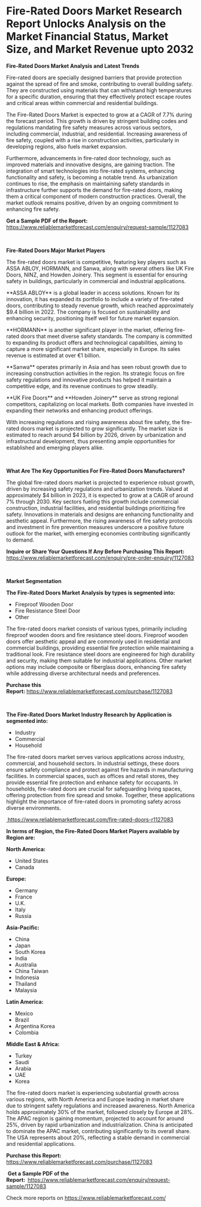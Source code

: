 <p><h1>Fire-Rated Doors Market Research Report Unlocks Analysis on the Market Financial Status, Market Size, and Market Revenue upto 2032</h1></p><p><strong>Fire-Rated Doors Market Analysis and Latest Trends</strong></p>
<p><p>Fire-rated doors are specially designed barriers that provide protection against the spread of fire and smoke, contributing to overall building safety. They are constructed using materials that can withstand high temperatures for a specific duration, ensuring that they effectively protect escape routes and critical areas within commercial and residential buildings.</p><p>The Fire-Rated Doors Market is expected to grow at a CAGR of 7.7% during the forecast period. This growth is driven by stringent building codes and regulations mandating fire safety measures across various sectors, including commercial, industrial, and residential. Increasing awareness of fire safety, coupled with a rise in construction activities, particularly in developing regions, also fuels market expansion. </p><p>Furthermore, advancements in fire-rated door technology, such as improved materials and innovative designs, are gaining traction. The integration of smart technologies into fire-rated systems, enhancing functionality and safety, is becoming a notable trend. As urbanization continues to rise, the emphasis on maintaining safety standards in infrastructure further supports the demand for fire-rated doors, making them a critical component of modern construction practices. Overall, the market outlook remains positive, driven by an ongoing commitment to enhancing fire safety.</p></p>
<p><strong>Get a Sample PDF of the Report:&nbsp;</strong> <a href="https://www.reliablemarketforecast.com/enquiry/request-sample/1127083?utm_campaign=2993&utm_medium=2&utm_source=Github&utm_content=ia&utm_term=06042025&utm_id=fire-rated-doors">https://www.reliablemarketforecast.com/enquiry/request-sample/1127083</a></p>
<p>&nbsp;</p>
<p><strong>Fire-Rated Doors Major Market Players</strong></p>
<p><p>The fire-rated doors market is competitive, featuring key players such as ASSA ABLOY, HORMANN, and Sanwa, along with several others like UK Fire Doors, NINZ, and Howden Joinery. This segment is essential for ensuring safety in buildings, particularly in commercial and industrial applications.</p><p>**ASSA ABLOY** is a global leader in access solutions. Known for its innovation, it has expanded its portfolio to include a variety of fire-rated doors, contributing to steady revenue growth, which reached approximately $9.4 billion in 2022. The company is focused on sustainability and enhancing security, positioning itself well for future market expansion.</p><p>**HORMANN** is another significant player in the market, offering fire-rated doors that meet diverse safety standards. The company is committed to expanding its product offers and technological capabilities, aiming to capture a more significant market share, especially in Europe. Its sales revenue is estimated at over €1 billion.</p><p>**Sanwa** operates primarily in Asia and has seen robust growth due to increasing construction activities in the region. Its strategic focus on fire safety regulations and innovative products has helped it maintain a competitive edge, and its revenue continues to grow steadily.</p><p>**UK Fire Doors** and **Howden Joinery** serve as strong regional competitors, capitalizing on local markets. Both companies have invested in expanding their networks and enhancing product offerings.</p><p>With increasing regulations and rising awareness about fire safety, the fire-rated doors market is projected to grow significantly. The market size is estimated to reach around $4 billion by 2026, driven by urbanization and infrastructural development, thus presenting ample opportunities for established and emerging players alike.</p></p>
<p>&nbsp;</p>
<p><strong>What Are The Key Opportunities For Fire-Rated Doors Manufacturers?</strong></p>
<p><p>The global fire-rated doors market is projected to experience robust growth, driven by increasing safety regulations and urbanization trends. Valued at approximately $4 billion in 2023, it is expected to grow at a CAGR of around 7% through 2030. Key sectors fueling this growth include commercial construction, industrial facilities, and residential buildings prioritizing fire safety. Innovations in materials and designs are enhancing functionality and aesthetic appeal. Furthermore, the rising awareness of fire safety protocols and investment in fire prevention measures underscore a positive future outlook for the market, with emerging economies contributing significantly to demand.</p></p>
<p><strong>Inquire or Share Your Questions If Any Before Purchasing This Report:</strong> <a href="https://www.reliablemarketforecast.com/enquiry/pre-order-enquiry/1127083?utm_campaign=2993&utm_medium=2&utm_source=Github&utm_content=ia&utm_term=06042025&utm_id=fire-rated-doors">https://www.reliablemarketforecast.com/enquiry/pre-order-enquiry/1127083</a></p>
<p>&nbsp;</p>
<p><strong>Market Segmentation</strong></p>
<p><strong>The Fire-Rated Doors Market Analysis by types is segmented into:</strong></p>
<p><ul><li>Fireproof Wooden Door</li><li>Fire Resistance Steel Door</li><li>Other</li></ul></p>
<p><p>The fire-rated doors market consists of various types, primarily including fireproof wooden doors and fire resistance steel doors. Fireproof wooden doors offer aesthetic appeal and are commonly used in residential and commercial buildings, providing essential fire protection while maintaining a traditional look. Fire resistance steel doors are engineered for high durability and security, making them suitable for industrial applications. Other market options may include composite or fiberglass doors, enhancing fire safety while addressing diverse architectural needs and preferences.</p></p>
<p><strong>Purchase this Report:&nbsp;</strong><a href="https://www.reliablemarketforecast.com/purchase/1127083?utm_campaign=2993&utm_medium=2&utm_source=Github&utm_content=ia&utm_term=06042025&utm_id=fire-rated-doors">https://www.reliablemarketforecast.com/purchase/1127083</a></p>
<p>&nbsp;</p>
<p><strong>The Fire-Rated Doors Market Industry Research by Application is segmented into:</strong></p>
<p><ul><li>Industry</li><li>Commercial</li><li>Household</li></ul></p>
<p><p>The fire-rated doors market serves various applications across industry, commercial, and household sectors. In industrial settings, these doors ensure safety compliance and protect against fire hazards in manufacturing facilities. In commercial spaces, such as offices and retail stores, they provide essential fire protection and enhance safety for occupants. In households, fire-rated doors are crucial for safeguarding living spaces, offering protection from fire spread and smoke. Together, these applications highlight the importance of fire-rated doors in promoting safety across diverse environments.</p></p>
<p><a href="https://www.reliablemarketforecast.com/fire-rated-doors-r1127083?utm_campaign=2993&utm_medium=2&utm_source=Github&utm_content=ia&utm_term=06042025&utm_id=fire-rated-doors">&nbsp;https://www.reliablemarketforecast.com/fire-rated-doors-r1127083</a></p>
<p><strong>In terms of Region, the Fire-Rated Doors Market Players available by Region are:</strong></p>
<p>
    <p> <strong> North America: </strong>
        <ul>
            <li>United States</li>
            <li>Canada</li>
        </ul>
        </p> 
    <p> <strong> Europe: </strong>
        <ul>
            <li>Germany</li>
            <li>France</li>
            <li>U.K.</li>
            <li>Italy</li>
            <li>Russia</li>
        </ul>
        </p> 
    <p> <strong> Asia-Pacific: </strong>
        <ul>
            <li>China</li>
            <li>Japan</li>
            <li>South Korea</li>
            <li>India</li>
            <li>Australia</li>
            <li>China Taiwan</li>
            <li>Indonesia</li>
            <li>Thailand</li>
            <li>Malaysia</li>
        </ul>
        </p> 
    <p> <strong> Latin America: </strong>
        <ul>
            <li>Mexico</li>
            <li>Brazil</li>
            <li>Argentina Korea</li>
            <li>Colombia</li>
        </ul>
        </p> 
    <p> <strong> Middle East & Africa: </strong>
        <ul>
            <li>Turkey</li>
            <li>Saudi</li>
            <li>Arabia</li>
            <li>UAE</li>
            <li>Korea</li>
        </ul>
    </p>
    </p>
<p><p>The fire-rated doors market is experiencing substantial growth across various regions, with North America and Europe leading in market share due to stringent safety regulations and increased awareness. North America holds approximately 30% of the market, followed closely by Europe at 28%. The APAC region is gaining momentum, projected to account for around 25%, driven by rapid urbanization and industrialization. China is anticipated to dominate the APAC market, contributing significantly to its overall share. The USA represents about 20%, reflecting a stable demand in commercial and residential applications.</p></p>
<p><strong>Purchase this Report: </strong><a href="https://www.reliablemarketforecast.com/purchase/1127083?utm_campaign=2993&utm_medium=2&utm_source=Github&utm_content=ia&utm_term=06042025&utm_id=fire-rated-doors">https://www.reliablemarketforecast.com/purchase/1127083</a></p>
<p>&nbsp;<strong>Get a Sample PDF of the Report:&nbsp;&nbsp;</strong><a href="https://www.reliablemarketforecast.com/enquiry/request-sample/1127083?utm_campaign=2993&utm_medium=2&utm_source=Github&utm_content=ia&utm_term=06042025&utm_id=fire-rated-doors">https://www.reliablemarketforecast.com/enquiry/request-sample/1127083</a></p>
<p><strong></strong></p>
<p>Check more reports on <a href="https://www.reliablemarketforecast.com/?utm_campaign=2993&utm_medium=2&utm_source=Github&utm_content=ia&utm_term=06042025&utm_id=fire-rated-doors">https://www.reliablemarketforecast.com/</a></p>